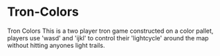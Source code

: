 # Tron-Colors
Tron Colors
This is a two player tron game constructed on a color pallet, players use 'wasd' and 'ijkl' to control their 'lightcycle' around the map without hitting anyones light trails.
